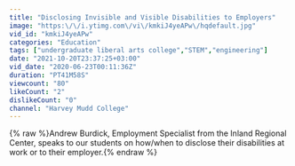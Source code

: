 ```yaml
---
title: "Disclosing Invisible and Visible Disabilities to Employers"
image: "https:\/\/i.ytimg.com\/vi\/kmkiJ4yeAPw\/hqdefault.jpg"
vid_id: "kmkiJ4yeAPw"
categories: "Education"
tags: ["undergraduate liberal arts college","STEM","engineering"]
date: "2021-10-20T23:37:25+03:00"
vid_date: "2020-06-23T00:11:36Z"
duration: "PT41M58S"
viewcount: "80"
likeCount: "2"
dislikeCount: "0"
channel: "Harvey Mudd College"
---
```

{% raw %}Andrew Burdick, Employment Specialist from the Inland Regional Center,  speaks to our students on how/when to disclose their disabilities at work or to their employer.{% endraw %}
